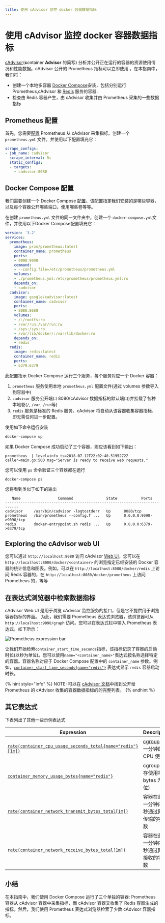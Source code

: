 ```yaml
---
title: 使用 cAdvisor 监控 docker 容器数据指标
---
```


# 使用 cAdvisor 监控 docker 容器数据指标

[cAdvisor](https://github.com/google/cadvisor)(**c**ontainer **Advisor** 的简写) 分析并公开正在运行的容器的资源使用情况和性能数据。cAdvisor 公开的 Prometheus 指标可以立即使用 。在本指南中，我们将：

* 创建一个本地多容器 [Docker Compose](https://docs.docker.com/compose/)安装，包括分别运行 Prometheus,cAdvisor 和 [Redis](https://redis.io/) 服务的容器.
* 检查由 Redis 容器产生，由 cAdvisor 收集并由 Prometheus 采集的一些数据指标

## Prometheus 配置 <a href="#prometheus-configuration" id="prometheus-configuration"></a>

首先，您需要[配置](../prometheus/configuration/configuration.md) Prometheus 从 cAdvisor 采集指标。创建一个 `prometheus.yml` 文件，并使用以下配置填充它：

```yaml
scrape_configs:
- job_name: cadvisor
  scrape_interval: 5s
  static_configs:
  - targets:
    - cadvisor:8080
```

## Docker Compose 配置 <a href="#docker-compose-configuration" id="docker-compose-configuration"></a>

我们需要创建一个 Docker Compose [配置](https://docs.docker.com/compose/compose-file/)，该配置指定我们安装的是哪些容器，以及每个容器公开哪些端口，使用哪些卷等等。

在创建 `prometheus.yml` 文件的同一文件夹中，创建一个 `docker-compose.yml`文件，并使用以下Docker Compose配置填充它：

```yaml
version: '3.2'
services:
  prometheus:
    image: prom/prometheus:latest
    container_name: prometheus
    ports:
    - 9090:9090
    command:
    - --config.file=/etc/prometheus/prometheus.yml
    volumes:
    - ./prometheus.yml:/etc/prometheus/prometheus.yml:ro
    depends_on:
    - cadvisor
  cadvisor:
    image: google/cadvisor:latest
    container_name: cadvisor
    ports:
    - 8080:8080
    volumes:
    - /:/rootfs:ro
    - /var/run:/var/run:rw
    - /sys:/sys:ro
    - /var/lib/docker/:/var/lib/docker:ro
    depends_on:
    - redis
  redis:
    image: redis:latest
    container_name: redis
    ports:
    - 6379:6379
```

此配置指示 Docker Compose 运行三个服务，每个服务对应一个 Docker 容器：

1. `prometheus` 服务使用本地 `prometheus.yml` 配置文件(通过 volumes 参数导入到容器中)
2. `cadvisor` 服务公开端口 8080(cAdvisor 数据指标的默认端口)并挂载了各种本地卷(`/`, `/var`, `/run`等)
3. `redis` 服务是标准的 Redis 服务。cAdvisor 将自动从该容器收集容器指标，即无需任何进一步配置。

使用如下命令运行安装

```bash
docker-compose up
```

如果 Docker Compose 成功启动了三个容器，则应该看到如下输出：

```
prometheus  | level=info ts=2018-07-12T22:02:40.5195272Z caller=main.go:500 msg="Server is ready to receive web requests."
```

您可以使用 `ps` 命令验证三个容器都在运行

```bash
docker-compose ps
```

您将看到类似于如下的输出

```
   Name                 Command               State           Ports
----------------------------------------------------------------------------
cadvisor     /usr/bin/cadvisor -logtostderr   Up      8080/tcp
prometheus   /bin/prometheus --config.f ...   Up      0.0.0.0:9090->9090/tcp
redis        docker-entrypoint.sh redis ...   Up      0.0.0.0:6379->6379/tcp
```

## Exploring the cAdvisor web UI

您可以通过 `http://localhost:8080` 访问 cAdvisor [Web UI](https://github.com/google/cadvisor/blob/master/docs/web.md)。您可以在 `http://localhost:8080/docker/<container>` 的浏览指定已经安装的 Docker 容器的统计信息和图表。例如，可以在 `http://localhost:8080/docker/redis` 上访问 Redis 容器的，在 `http://localhost:8080/docker/prometheus` 上访问 Prometheus 的，等等

## 在表达式浏览器中检索数据指标 <a href="#exploring-metrics-in-the-expression-browser" id="exploring-metrics-in-the-expression-browser"></a>

cAdvisor Web UI 是用于浏览 cAdvisor 监控服务的接口，但是它不提供用于浏览容器指标的界面。 为此，我们需要 Prometheus 表达式浏览器，该浏览器可从 `http://localhost:9090/graph` 访问。您可以在表达式栏中输入 Prometheus 表达式，如下所示：

![Prometheus expression bar](https://prometheus.io/assets/prometheus-expression-bar.png)

让我们开始检索`container_start_time_seconds`指标，该指标记录了容器的启动时长(以秒为单位)。您可以使用`name="<container_name>"`表达式按名称选择特定的容器。容器名称对应于 Docker Compose 配置中的 `container_name` 参数。例如，[`container_start_time_seconds{name="redis"}`](http://localhost:9090/graph?g0.range\_input=1h\&g0.expr=container\_start\_time\_seconds%7Bname%3D%22redis%22%7D\&g0.tab=1) 表达式显示 `redis` 容器启动时长。

{% hint style="info" %}
NOTE: 可以在 [cAdvisor 文档](https://github.com/google/cadvisor/blob/master/docs/storage/prometheus.md)中找到公开给 Prometheus 的 cAdvisor 收集的容器数据指标的的完整列表。
{% endhint %}

## 其它表达式 <a href="#other-expressions" id="other-expressions"></a>

下表列出了其他一些示例表达式

| Expression                                                                                                                                                                                                     | Description                                                    | For        |
| -------------------------------------------------------------------------------------------------------------------------------------------------------------------------------------------------------------- | -------------------------------------------------------------- | ---------- |
| [`rate(container_cpu_usage_seconds_total{name="redis"}[1m])`](http://localhost:9090/graph?g0.range\_input=1h\&g0.expr=rate\(container\_cpu\_usage\_seconds\_total%7Bname%3D%22redis%22%7D%5B1m%5D\)\&g0.tab=1) | [cgroup](https://en.wikipedia.org/wiki/Cgroups) 最近一分钟的 CPU 使用率 | `redis` 容器 |
| [`container_memory_usage_bytes{name="redis"}`](http://localhost:9090/graph?g0.range\_input=1h\&g0.expr=container\_memory\_usage\_bytes%7Bname%3D%22redis%22%7D\&g0.tab=1)                                      | cgroup 的内存使用率(以 bytes 为单位)                                     | `redis` 容器 |
| [`rate(container_network_transmit_bytes_total[1m])`](http://localhost:9090/graph?g0.range\_input=1h\&g0.expr=rate\(container\_network\_transmit\_bytes\_total%5B1m%5D\)\&g0.tab=1)                             | 容器在最近一分钟内每秒通过网络传输的字节数                                          | 所有容器       |
| [`rate(container_network_receive_bytes_total[1m])`](http://localhost:9090/graph?g0.range\_input=1h\&g0.expr=rate\(container\_network\_receive\_bytes\_total%5B1m%5D\)\&g0.tab=1)                               | 容器在最近一分钟内每秒通过网络接收的字节数                                          | 所有容器       |

## 小结 <a href="#summary" id="summary"></a>

在本指南中，我们使用 Docker Compose 运行了三个单独的容器: Prometheus 容器从 cAdvisor 容器中采集指标，而 cAdvisor 容器又收集了 Redis 容器生成的指标。然后，我们使用 Prometheus 表达式浏览器检索了少数 cAdvisor 容器指标。
